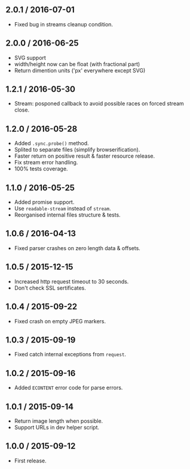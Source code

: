 2.0.1 / 2016-07-01
------------------

- Fixed bug in streams cleanup condition.


2.0.0 / 2016-06-25
------------------

- SVG support
- width/height now can be float (with fractional part)
- Return dimention units ('px' everywhere except SVG)


1.2.1 / 2016-05-30
------------------

- Stream: posponed callback to avoid possible races on forced stream close.


1.2.0 / 2016-05-28
------------------

- Added `.sync.probe()` method.
- Splited to separate files (simplify browserification).
- Faster return on positive result & faster resource release.
- Fix stream error handling.
- 100% tests coverage.


1.1.0 / 2016-05-25
------------------

- Added promise support.
- Use `readable-stream` instead of `stream`.
- Reorganised internal files structure & tests.


1.0.6 / 2016-04-13
------------------

- Fixed parser crashes on zero length data & offsets.


1.0.5 / 2015-12-15
------------------

- Increased http request timeout to 30 seconds.
- Don't check SSL sertificates.


1.0.4 / 2015-09-22
------------------

- Fixed crash on empty JPEG markers.


1.0.3 / 2015-09-19
------------------

- Fixed catch internal exceptions from `request`.


1.0.2 / 2015-09-16
------------------

- Added `ECONTENT` error code for parse errors.


1.0.1 / 2015-09-14
------------------

- Return image length when possible.
- Support URLs in dev helper script.


1.0.0 / 2015-09-12
------------------

- First release.
